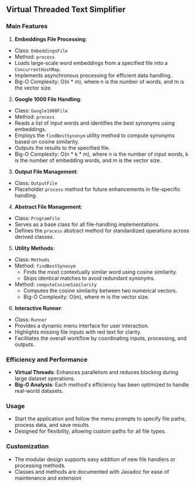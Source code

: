 ## Virtual Threaded Text Simplifier
### Main Features
1. **Embeddings File Processing**:
- Class: `EmbeddingsFile`
- Method: `process`
- Loads large-scale word embeddings from a specified file into a `ConcurrentHashMap`.
- Implements asynchronous processing for efficient data handling.
- Big-O Complexity: O(n * m), where n is the number of words, and m is the vector size.

2. **Google 1000 File Handling**:
- Class: `Google1000File`
- Method: `process`
- Reads a list of input words and identifies the best synonyms using embeddings.
- Employs the `findBestSynonym` utility method to compute synonyms based on cosine similarity.
- Outputs the results to the specified file.
- Big-O Complexity: O(n * k * m), where n is the number of input words, k is the number of
  embedding words, and m is the vector size.

3. **Output File Management**:
- Class: `OutputFile`
- Placeholder `process` method for future enhancements in file-specific handling.

4. **Abstract File Management**:
- Class: `ProgramFile`
- Serves as a base class for all file-handling implementations.
- Defines the `process` abstract method for standardized operations across derived classes.

5. **Utility Methods**:
- Class: `Methods`
- Method: `findBestSynonym`
    - Finds the most contextually similar word using cosine similarity.
    - Skips identical matches to avoid redundant synonyms.
- Method: `computeCosineSimilarity`
    - Computes the cosine similarity between two numerical vectors.
    - Big-O Complexity: O(m), where m is the vector size.

6. **Interactive Runner**:
- Class: `Runner`
- Provides a dynamic menu interface for user interaction.
- Highlights missing file inputs with red text for clarity.
- Facilitates the overall workflow by coordinating inputs, processing, and outputs.

### Efficiency and Performance 
- **Virtual Threads**: Enhances parallelism and reduces blocking during large dataset operations.
- **Big-O Analysis**: Each method's efficiency has been optimized to handle real-world datasets.

### Usage
- Start the application and follow the menu prompts to specify file paths, process data, and save
results. 
- Designed for flexibility, allowing custom paths for all file types.
### Customization
- The modular design supports easy addition of new file handlers or processing methods.
- Classes and methods are documented with Javadoc for ease of maintenance and extension